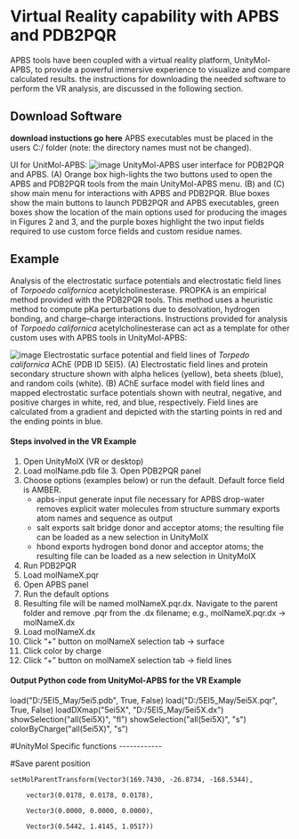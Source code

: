 # Virtual Reality capability with APBS and PDB2PQR
APBS tools have been coupled with a virtual reality platform, UnityMol-APBS, to provide a powerful immersive experience to visualize and compare calculated results. the instructions for downloading the needed software to perform the VR analysis, are discussed in the following section.

## Download Software
**download instuctions go here**
APBS executables must be placed in the users C:/ folder (note: the directory names must not be changed).

UI for UnitMol-APBS:
![image](./UI.png)
UnityMol-APBS user interface for PDB2PQR and APBS. (A) Orange box high-lights the two buttons used to open the APBS and PDB2PQR tools from the main UnityMol-APBS menu. (B) and (C) show main menu for interactions with APBS and PDB2PQR. Blue boxes show the main buttons to launch PDB2PQR and APBS executables, green boxes show the location of the main options used for producing the images in Figures 2 and 3, and the purple boxes highlight the two input fields required to use custom force fields and custom
residue names.

## Example
Analysis of the electrostatic surface potentials and electrostatic field lines of *Torpoedo californica* acetylcholinesterase.
PROPKA is an empirical method provided with the PDB2PQR tools. This method uses a heuristic method to compute pKa perturbations due to desolvation, hydrogen bonding, and charge–charge interactions. Instructions provided for analysis of *Torpoedo californica* acetylcholinesterase can act as a template for other custom uses with APBS tools in UnityMol-APBS:

![image](./AChE-elec.png)
Electrostatic surface potential and field lines of *Torpedo californica* AChE (PDB ID 5EI5). (A) Electrostatic field lines and protein secondary structure shown with alpha helices (yellow), beta sheets (blue), and random coils (white). (B) AChE surface model with field lines and mapped electrostatic surface potentials shown with neutral, negative, and positive charges in white, red, and blue, respectively. Field lines are calculated from a gradient and depicted with the starting points in red and the ending points in blue.

#### Steps involved in the VR Example
1.	Open UnityMolX (VR or desktop)
2.	Load molName.pdb file 3. Open PDB2PQR panel
4.	Choose options (examples below) or run the default. Default force field is AMBER.
     - apbs-input generate input file necessary for APBS drop-water removes explicit water molecules from structure summary exports atom names and sequence as output
     - salt exports salt bridge donor and acceptor atoms; the resulting file can be loaded as a new selection in UnityMolX
     - hbond exports hydrogen bond donor and acceptor atoms; the resulting file can be loaded as a new selection in UnityMolX
5.	Run PDB2PQR
6.	Load molNameX.pqr
7.	Open APBS panel
8.	Run the default options
9.	Resulting file will be named molNameX.pqr.dx. Navigate to the parent folder and remove .pqr from the .dx filename; e.g., molNameX.pqr.dx → molNameX.dx
10.	Load molNameX.dx
11.	Click “+” button on molNameX selection tab → surface
12.	Click color by charge
13.	Click “+” button on molNameX selection tab → field lines

#### Output Python code from UnityMol-APBS for the VR Example
load("D:/5EI5_May/5ei5.pdb", True, False) load("D:/5EI5_May/5ei5X.pqr", True, False) loadDXmap("5ei5X", "D:/5EI5_May/5ei5X.dx")
showSelection("all(5ei5X)", "fl") showSelection("all(5ei5X)", "s") colorByCharge("all(5ei5X)", "s")

#UnityMol Specific functions ------------

#Save parent position

    setMolParentTransform(Vector3(169.7430, -26.8734, -168.5344),
    
        vector3(0.0178, 0.0178, 0.0178),
        
        Vector3(0.0000, 0.0000, 0.0000),
        
        Vector3(0.5442, 1.4145, 1.0517))
        
